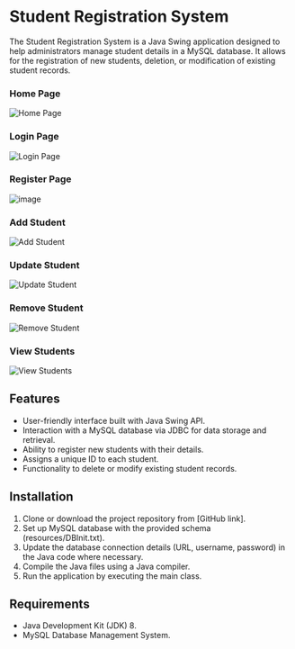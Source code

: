 # Student Registration System

The Student Registration System is a Java Swing application designed to help administrators manage student details in a MySQL database. It allows for the registration of new students, deletion, or modification of existing student records.

### Home Page
![Home Page](https://github.com/payalrathee/StudentRegistrationSystem/assets/68552642/dd630840-6b4d-4a30-858a-b58920b18fb7)

### Login Page
![Login Page](https://github.com/payalrathee/StudentRegistrationSystem/assets/68552642/5f24a30d-130e-4e26-8c6d-49d0fff6d845)

### Register Page
![image](https://github.com/payalrathee/StudentRegistrationSystem/assets/68552642/ffdc7ad6-a80a-415e-8af7-a4a1ebdb86aa)

### Add Student
![Add Student](https://github.com/payalrathee/StudentRegistrationSystem/assets/68552642/f2338f83-b6fa-4a0c-91b8-1736750a1efb)

### Update Student
![Update Student](https://github.com/payalrathee/StudentRegistrationSystem/assets/68552642/db632a0e-edef-4689-a540-d73ef437a785)

### Remove Student
![Remove Student](https://github.com/payalrathee/StudentRegistrationSystem/assets/68552642/65d499d2-3d5b-4acd-ba49-67c39c41749f)

### View Students
![View Students](https://github.com/payalrathee/StudentRegistrationSystem/assets/68552642/fcaae544-b98b-489b-a34e-f462e3056e88)

## Features
- User-friendly interface built with Java Swing API.
- Interaction with a MySQL database via JDBC for data storage and retrieval.
- Ability to register new students with their details.
- Assigns a unique ID to each student.
- Functionality to delete or modify existing student records.

## Installation
1. Clone or download the project repository from [GitHub link].
2. Set up MySQL database with the provided schema (resources/DBInit.txt).
3. Update the database connection details (URL, username, password) in the Java code where necessary.
4. Compile the Java files using a Java compiler.
5. Run the application by executing the main class.

## Requirements
- Java Development Kit (JDK) 8.
- MySQL Database Management System.
